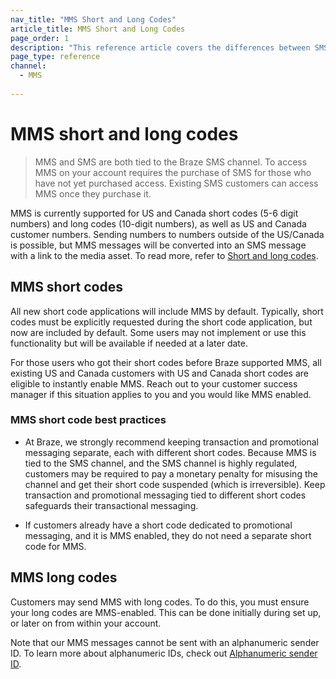 ```yaml
---
nav_title: "MMS Short and Long Codes"
article_title: MMS Short and Long Codes
page_order: 1
description: "This reference article covers the differences between SMS and MMS short codes and long codes."
page_type: reference
channel:
  - MMS
  
---
```


# MMS short and long codes

> MMS and SMS are both tied to the Braze SMS channel. To access MMS on your account requires the purchase of SMS for those who have not yet purchased access. Existing SMS customers can access MMS once they purchase it. 

MMS is currently supported for US and Canada short codes (5-6 digit numbers) and long codes (10-digit numbers), as well as US and Canada customer numbers. Sending numbers to numbers outside of the US/Canada is possible, but MMS messages will be converted into an SMS message with a link to the media asset. To read more, refer to [Short and long codes]({{site.baseurl}}/user_guide/message_building_by_channel/sms/phone_numbers/sending_phone_numbers/).

## MMS short codes

All new short code applications will include MMS by default. Typically, short codes must be explicitly requested during the short code application, but now are included by default. Some users may not implement or use this functionality but will be available if needed at a later date.

For those users who got their short codes before Braze supported MMS, all existing US and Canada customers with US and Canada short codes are eligible to instantly enable MMS. Reach out to your customer success manager if this situation applies to you and you would like MMS enabled. 

### MMS short code best practices

- At Braze, we strongly recommend keeping transaction and promotional messaging separate, each with different short codes. Because MMS is tied to the SMS channel, and the SMS channel is highly regulated, customers may be required to pay a monetary penalty for misusing the channel and get their short code suspended (which is irreversible). Keep transaction and promotional messaging tied to different short codes safeguards their transactional messaging. 

- If customers already have a short code dedicated to promotional messaging, and it is MMS enabled, they do not need a separate short code for MMS.

## MMS long codes

Customers may send MMS with long codes. To do this, you must ensure your long codes are MMS-enabled. This can be done initially during set up, or later on from within your account. 

Note that our MMS messages cannot be sent with an alphanumeric sender ID. To learn more about alphanumeric IDs, check out [Alphanumeric sender ID]({{site.baseurl}}/user_guide/message_building_by_channel/sms/phone_numbers/sending_phone_numbers/#alphanumeric-sender-id).
